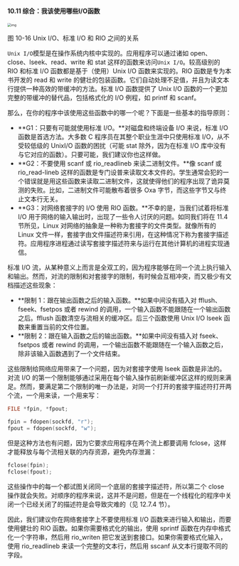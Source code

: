 #### 10.11 综合：我该使用哪些I/O函数

<img src="https://1087580735-files.gitbook.io/~/files/v0/b/gitbook-legacy-files/o/assets%2F-MHt_spaxGgCbp2POnfq%2F-MIZbnKEcKRlnwb1OwgA%2F-MIZbweCurDnkdHAa5kY%2F10-16%20%E4%B8%8D%E5%90%8Cio%E4%B9%8B%E9%97%B4%E7%9A%84%E5%85%B3%E7%B3%BB.png?alt=media&token=73507692-c628-47f2-a81a-f3934987b952" alt="img" style="zoom:50%;" />

图 10-16 Unix I/O、标准 I/O 和 RIO 之间的关系

`Unix I/O`模型是在操作系统内核中实现的。应用程序可以通过诸如 open、close、lseek、read、write 和 stat 这样的函数来访问`Unix I/O`。较高级别的 RIO 和标准 I/O 函数都是基于（使用）Unix I/O 函数来实现的。RIO 函数是专为本书开发的 read 和 write 的健壮的包装函数。它们自动处理不足值，并且为读文本行提供一种高效的带缓冲的方法。标准 I/O 函数提供了 Unix I/O 函数的一个更加完整的带缓冲的替代品，包括格式化的 I/O 例程，如 printf 和 scanf。

那么，在你的程序中该使用这些函数中的哪一个呢？下面是一些基本的指导原则：

+ **G1：只要有可能就使用标准 I/O。**对磁盘和终端设备 I/O 来说，标准 I/O 函数是首选方法。大多数 C 程序员在其整个职业生涯中只使用标准 I/O，从不受较低级的 UnixI/O 函数的困扰（可能 stat 除外，因为在标准 I/O 库中没有与它对应的函数）。只要可能，我们建议你也这样做。
+ **G2：不要使用 scanf 或 rio_readlineb 来读二进制文件。**像 scanf 或 rio_read-lineb 这样的函数是专门设普来读取文本文件的。学生通常会犯的一个错误就是用这些函数来读取二进制文件，这就使得他们的程序出现了诡异莫测的失败。比如，二进制文件可能散布着很多 Oxa 字节，而这些字节又与终止文本行无关。
+ **G3：对网络套接字的 I/O 使用 RIO 函数。**不幸的是，当我们试着将标准 I/O 用于网络的输入输出时，出现了一些令人讨厌的问题。如同我们将在 11.4 节所见，Linux 对网络的抽象是一种称为套接字的文件类型。就像所有的 Linux 文件一样，套接字由文件描述符来引用，在这种情况下称为套接字描述符。应用程序进程通过读写套接字描述符来与运行在其他计算机的进程实现通信。

标准 I/O 流，从某种意义上而言是全双工的，因为程序能够在同一个流上执行输入和输出。然而，对流的限制和对套接字的限制，有时候会互相冲突，而又极少有文档描述这些现象：

+ **限制 1：跟在输出函数之后的输入函数。**如果中间没有插入对 fflush、fseek、fsetpos 或者 rewind 的调用，一个输入函数不能跟随在一个输出函数之后。fflush 函数清空与流相关的缓冲区。后三个函数使用 Unix I/O lseek 函数来重置当前的文件位置。
+ **限制 2：跟在输入函数之后的输出函数。**如果中间没有插入对 fseek、fsetpos 或者 rewind 的调用，一个输出函数不能跟随在一个输入函数之后，除非该输入函数遇到了一个文件结束。

这些限制给网络应用带来了一个问题，因为对套接字使用 lseek 函数是非法的。对流 I/O 的第一个限制能够通过采用在每个输入操作前刷新缓冲区这样的规则来满足。然而，要满足第二个限制的唯一办法是，对同一个打开的套接字描述符打开两个流，一个用来读，一个用来写：

```c
FILE *fpin, *fpout;

fpin = fdopen(sockfd, "r");
fpout = fdopen(sockfd, "w");
```

但是这种方法也有问题，因为它要求应用程序在两个流上都要调用 fclose，这样才能释放与每个流相关联的内存资源，避免内存泄漏：

```c
fclose(fpin);
fclose(fpout);
```

这些操作中的每一个都试图关闭同一个底层的套接字描述符，所以第二个 close 操作就会失败。对顺序的程序来说，这并不是问题，但是在一个线程化的程序中关闭一个已经关闭了的描述符是会导致灾难的（见 12.7.4 节）。

因此，我们建议你在网络套接字上不要使用标准 I/O 函数来进行输入和输出，而要使用健壮的 RIO 函数。如果你需要格式化的输出，使用 sprintf 函数在内存中格式化一个字符串，然后用 rio_writen 把它发送到套接口。如果你需要格式化输入，使用 rio_readlineb 来读一个完整的文本行，然后用 sscanf 从文本行提取不同的字段。

